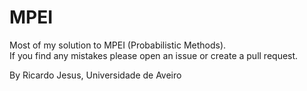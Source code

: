 # MPEI

Most of my solution to MPEI (Probabilistic Methods).  
If you find any mistakes please open an issue or create a pull request.  

By Ricardo Jesus, Universidade de Aveiro
